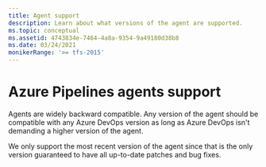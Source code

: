 ```yaml
---
title: Agent support
description: Learn about what versions of the agent are supported.
ms.topic: conceptual
ms.assetid: 4743834e-7464-4a8a-9354-9a49180d38b8
ms.date: 03/24/2021
monikerRange: '>= tfs-2015'
---
```


# Azure Pipelines agents support

Agents are widely backward compatible. Any version of the agent should be compatible with any Azure DevOps version as long as Azure DevOps isn't demanding a higher version of the agent.

We only support the most recent version of the agent since that is the only version guaranteed to have all up-to-date patches and bug fixes.
